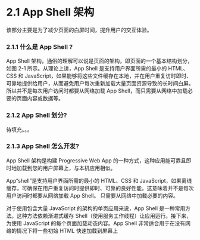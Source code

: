 # 2.1 App Shell 架构


该部分主要是为了减少页面的白屏时间，提升用户的交互体验。

### 2.1.1 什么是 App Shell ?

App Shell 架构，通俗的理解可以说是页面的架构，即页面的一个基本结构划分，如图 2-1 所示。从理论上讲，App Shell 是支持用户界面所需的最小的 HTML、CSS 和 JavaScript，如果能够将这些文件缓存在本地，并在用户重复访时即时、可靠地提供给用户，从而避免用户每次重新加载大量页面资源导致的长时间白屏。所以并不是每次用户访问时都要从网络加载 App Shell，而只需要从网络中加载必要的页面内容或数据等。

### 2.1.2 App Shell 划分?

待填充。。。

### 2.1.3 App Shell 怎么开发?

App Shell 架构是构建 Progressive Web App 的一种方式，这种应用能可靠且即时地加载到您的用户屏幕上，与本机应用相似。

App“shell”是支持用户界面所需的最小的 HTML、CSS 和 JavaScript，如果离线缓存，可确保在用户重复访问时提供即时、可靠的良好性能。这意味着并不是每次用户访问时都要从网络加载 App Shell。 只需要从网络中加载必要的内容。

对于使用包含大量 JavaScript 的架构的单页应用来说，App Shell 是一种常用方法。这种方法依赖渐进式缓存 Shell（使用服务工作线程）让应用运行。接下来，为使用 JavaScript 的每个页面加载动态内容。App Shell 非常适合用于在没有网络的情况下将一些初始 HTML 快速加载到屏幕上